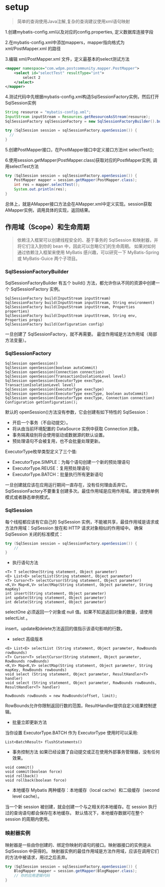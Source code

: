 # setup
> 简单的查询使用Java注解,复杂的查询建议使用xml语句映射

1.创建mybatis-config.xml以及对应的config.properties, 定义数据库连接字段

2.在mybatis-config.xml中添加mappers，mapper指向格式为 xml/PostMapper.xml 的路径

3.编辑 xml/PostMapper.xml 文件，定义最基本的select测试方法
```xml
<mapper namespace="com.wdpm.postcommunity.mapper.PostMapper">
    <select id="selectTest" resultType="int">
        select 2
    </select>
</mapper>
```

4.测试代码中先根据mybatis-config.xml构造SqlSessionFactory实例，然后打开SqlSession实例
```java
String resource = "mybatis-config.xml";
InputStream inputStream = Resources.getResourceAsStream(resource);
SqlSessionFactory sqlSessionFactory = new SqlSessionFactoryBuilder().build(inputStream);

try (SqlSession session = sqlSessionFactory.openSession()) {
  //
}
```

5.创建PostMapper接口，在PostMapper接口中定义接口方法int selectTest();

6.使用session.getMapper(PostMapper.class)获取对应的PostMapper实例, 调用selectTest方法
```java
try (SqlSession session = sqlSessionFactory.openSession()) {
    PostMapper mapper = session.getMapper(PostMapper.class);
    int res = mapper.selectTest();
    System.out.println(res);
}
```

总体上，就是AMapper接口方法会在AMapper.xml中定义实现。session获取AMapper实例，调用具体的实现，返回结果。

## 作用域（Scope）和生命周期

>依赖注入框架可以创建线程安全的、基于事务的 SqlSession 和映射器，并将它们注入到你的 bean 中，因此可以忽略它们的生命周期。 
如果对如何通过依赖注入框架来使用 MyBatis 感兴趣，可以研究一下 MyBatis-Spring 或 MyBatis-Guice 两个子项目。

### SqlSessionFactoryBuilder 
SqlSessionFactoryBuilder 有五个 build() 方法，都允许你从不同的资源中创建一个 SqlSessionFactory 实例。
```
SqlSessionFactory build(InputStream inputStream)
SqlSessionFactory build(InputStream inputStream, String environment)
SqlSessionFactory build(InputStream inputStream, Properties properties)
SqlSessionFactory build(InputStream inputStream, String env, Properties props)
SqlSessionFactory build(Configuration config)
```
一旦创建了 SqlSessionFactory，就不再需要。 最佳作用域是方法作用域（局部方法变量）。 

### SqlSessionFactory
```
SqlSession openSession()
SqlSession openSession(boolean autoCommit)
SqlSession openSession(Connection connection)
SqlSession openSession(TransactionIsolationLevel level)
SqlSession openSession(ExecutorType execType, TransactionIsolationLevel level)
SqlSession openSession(ExecutorType execType)
SqlSession openSession(ExecutorType execType, boolean autoCommit)
SqlSession openSession(ExecutorType execType, Connection connection)
Configuration getConfiguration();
```
默认的 openSession()方法没有参数，它会创建有如下特性的 SqlSession：

- 开启一个事务（不自动提交）。
- 将从由当前环境配置的 DataSource 实例中获取 Connection 对象。
- 事务隔离级别将会使用驱动或数据源的默认设置。
- 预处理语句不会被复用，也不会批量处理更新。

ExecutorType枚举类型定义了三个值:

- ExecutorType.SIMPLE：为每个语句创建一个新的预处理语句
- ExecutorType.REUSE：复用预处理语句
- ExecutorType.BATCH：批量执行所有更新语句

一旦创建就应该在应用运行期间一直存在，没有任何理由丢弃它。 
SqlSessionFactory不要重复创建多次。最佳作用域是应用作用域。建议使用单例模式或者静态单例模式。

### SqlSession

每个线程都应该有它自己的 SqlSession 实例，不能被共享，最佳作用域是请求或方法作用域：SqlSession 放在和 HTTP 请求对象相似的作用域中。
确保 SqlSession 关闭的标准模式：
```java
try (SqlSession session = sqlSessionFactory.openSession()) {
    //
}
```

- 执行语句方法
```
<T> T selectOne(String statement, Object parameter)
<E> List<E> selectList(String statement, Object parameter)
<T> Cursor<T> selectCursor(String statement, Object parameter)
<K,V> Map<K,V> selectMap(String statement, Object parameter, String mapKey)
int insert(String statement, Object parameter)
int update(String statement, Object parameter)
int delete(String statement, Object parameter)
```
selectOne 必须返回一个对象或 null 值。如果不知道返回对象的数量，请使用 selectList 。

insert，update和delete方法返回的值指示该语句影响的行数。

-  select 高级版本
```
<E> List<E> selectList (String statement, Object parameter, RowBounds rowBounds)
<T> Cursor<T> selectCursor(String statement, Object parameter, RowBounds rowBounds)
<K,V> Map<K,V> selectMap(String statement, Object parameter, String mapKey, RowBounds rowbounds)
void select (String statement, Object parameter, ResultHandler<T> handler)
void select (String statement, Object parameter, RowBounds rowBounds, ResultHandler<T> handler)
```
```
RowBounds rowBounds = new RowBounds(offset, limit);
```
RowBounds允许你限制返回行数的范围，ResultHandler提供自定义结果控制逻辑。

- 批量立即更新方法

当你设置 ExecutorType.BATCH 作为 ExecutorType 使用时可以采用:
```
List<BatchResult> flushStatements()
```
- 事务控制方法
如果已经设置了自动提交或正在使用外部事务管理器，没有任何效果。
```
void commit()
void commit(boolean force)
void rollback()
void rollback(boolean force)
```

- 本地缓存
Mybatis 两种缓存：本地缓存（local cache）和二级缓存（second level cache）。

当一个新 session 被创建，就会创建一个与之相关的本地缓存。在 session 执行过的查询语句都会保存在本地缓存。
默认情况下，本地缓存数据可在整个 session 的周期内使用。

### 映射器实例

映射器是一些由你创建的、绑定你映射的语句的接口。映射器接口的实例是从 SqlSession 中获得的。
映射器实例的最佳作用域是方法作用域，应该在调用它们的方法中被请求，用过之后丢弃。
```java
try (SqlSession session = sqlSessionFactory.openSession()) {
    BlogMapper mapper = session.getMapper(BlogMapper.class);
    // 你的应用逻辑代码
}
```